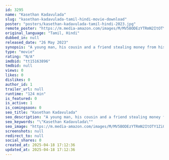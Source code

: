 ```yaml
---
id: 3295
name: "Kasethan Kadavulada"
slug: "kasethan-kadavulada-tamil-hindi-movie-download"
poster: "posters/kasethan-kadavulada-tamil-hindi-2023.jpg"
remote_poster: "https://m.media-amazon.com/images/M/MV5BODEzYTRmN2ItOTY1Zi00NGUxLTkzNjktOGEyNzRmZmMzNTYzXkEyXkFqcGc@._V1_SX300.jpg"
original_language: "Tamil, Hindi"
dubbed_in: null
released_date: "26 May 2023"
synopsis: "A young man, his cousin and a friend stealing money from his stingy stepmother."
type: "movie"
rating: "N/A"
imdbid: "tt15163896"
tmdbid: null
views: 0
likes: 0
dislikes: 0
author_id: 1
trailer_url: null
runtime: "124 min"
is_featured: 0
is_active: 1
is_comingsoon: 0
seo_title: "Kasethan Kadavulada"
seo_description: "A young man, his cousin and a friend stealing money from his stingy stepmother."
seo_keywords: "\"Kasethan Kadavulada\""
seo_image: "https://m.media-amazon.com/images/M/MV5BODEzYTRmN2ItOTY1Zi00NGUxLTkzNjktOGEyNzRmZmMzNTYzXkEyXkFqcGc@._V1_SX300.jpg"
screenshots: null
redirect_to: null
social_shares: 0
created_at: 2025-04-18 17:12:36
updated_at: 2025-04-18 17:12:36
---
```


